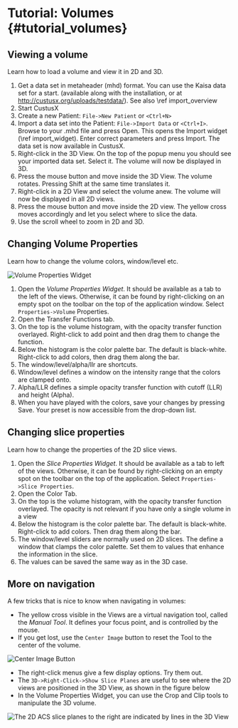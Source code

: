 Tutorial: Volumes {#tutorial_volumes}
===========================================================

Viewing a volume
-----------------------------------------------------------
Learn how to load a volume and view it in 2D and 3D.
1. Get a data set in metaheader (mhd) format. You can use the Kaisa data set for a start. 
   (available along with the installation, or at http://custusx.org/uploads/testdata/). See also \ref import_overview
2. Start CustusX
3. Create a new Patient: `File->New Patient` or `<Ctrl+N>`
4. Import a data set into the Patient: `File->Import Data` or `<Ctrl+I>`. Browse to your .mhd file and press Open. 
   This opens the Import widget (\ref import_widget). Enter correct parameters and press Import. The data set is now available in CustusX.
5. Right-click in the 3D View. On the top of the popup menu you should see your imported data set. Select it. 
   The volume will now be displayed in 3D.
6. Press the mouse button and move inside the 3D View. The volume rotates. Pressing Shift at the same time translates it.
7. Right-click in a 2D View and select the volume anew. The volume will now be displayed in all 2D views.
8. Press the mouse button and move inside the 2D view. The yellow cross moves accordingly and let you select where to slice the data.
9. Use the scroll wheel to zoom in 2D and 3D.

Changing Volume Properties
-----------------------------------------------------------
Learn how to change the volume colors, window/level etc.

![Volume Properties Widget](volume_properties_widget.png)

1. Open the *Volume Properties Widget*. It should be available as a tab to the left of the views. Otherwise, it can be found
   by right-clicking on an empty spot on the toolbar on the top of the application window. Select `Properties->Volume` Properties.
2. Open the Transfer Functions tab.
3. On the top is the volume histogram, with the opacity transfer function overlayed. Right-click to add point and then 
   drag them to change the function. 
4. Below the histogram is the color palette bar. The default is black-white. Right-click to add colors, then drag them along the bar.
5. The window/level/alpha/llr are shortcuts. 
1. Window/level defines a window on the intensity range that the colors are clamped onto.
2. Alpha/LLR defines a simple opacity transfer function with cutoff (LLR) and height (Alpha).
6. When you have played with the colors, save your changes by pressing Save. Your preset is now accessible from the drop-down list.

Changing slice properties
-----------------------------------------------------------
Learn how to change the properties of the 2D slice views.
1. Open the *Slice Properties Widget*. It should be available as a tab to left of the views. Otherwise, it can be found 
   by right-clicking on an empty spot on the toolbar on the top of the application. Select `Properties->Slice Properties`. 
2. Open the Color Tab.
3. On the top is the volume histogram, with the opacity transfer function overlayed. The opacity is not relevant if you 
   have only a single volume in a view
4. Below the histogram is the color palette bar. The default is black-white. Right-click to add colors. Then drag them along the bar.
5. The window/level sliders are normally used on 2D slices. The define a window that clamps the color palette. Set them 
   to values that enhance the information in the slice.
6. The values can be saved the same way as in the 3D case.

More on navigation
-----------------------------------------------------------
A few tricks that is nice to know when navigating in volumes:
- The yellow cross visible in the Views are a virtual navigation tool, called the *Manual Tool*. 
  It defines your focus point, and is controlled by the mouse.
- If you get lost, use the `Center Image` button to reset the Tool to the center of the volume. 
  
![Center Image Button](center_image.png)
  
- The right-click menus give a few display options. Try them out.
- The `3D->Right-Click->Show Slice Planes` are useful to see where the 2D views are positioned
  in the 3D View, as shown in the figure below
- In the Volume Properties Widget, you can use the Crop and Clip tools to manipulate the 3D volume.

![The 2D ACS slice planes to the right are indicated by lines in the 3D View](ACS_slice_planes.png)

